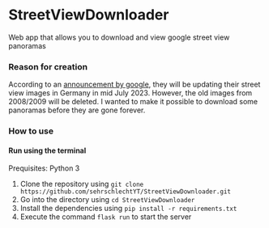 # StreetViewDownloader

Web app that allows you to download and view google street view panoramas

### Reason for creation
According to an [announcement by google](https://blog.google/intl/de-de/produkte/suchen-entdecken/google-street-view-aktualisierung-deutschland/), they will be updating their street view images in Germany in mid July 2023. However, the old images from 2008/2009 will be deleted. I wanted to make it possible to download some panoramas before they are gone forever.

### How to use

#### Run using the terminal

Prequisites: Python 3

1. Clone the repository using `git clone https://github.com/sehrschlechtYT/StreetViewDownloader.git`
2. Go into the directory using `cd StreetViewDownloader`
3. Install the dependencies using `pip install -r requirements.txt`
4. Execute the command `flask run` to start the server